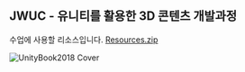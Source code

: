 
<h2>JWUC - 유니티를 활용한 3D 콘텐츠 개발과정</h2>

수업에 사용할 리소스입니다.
[Resources.zip](https://drive.google.com/open?id=1HJHKxupcMSqcr4UgZ2gx22OuMA0u1uxW)


![UnityBook2018 Cover](http://IndieGameMaker.github.io/images/books/unity2018_cover.png)
